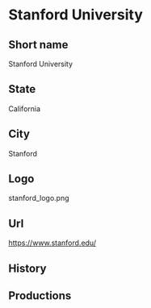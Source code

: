 # Stanford University

## Short name

Stanford University

## State

California

## City

Stanford

## Logo

stanford\_logo.png


## Url

https://www.stanford.edu/

## History



## Productions


